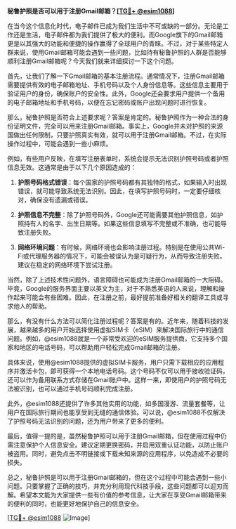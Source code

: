 **秘鲁护照是否可以用于注册Gmail邮箱？[[TG💪+ @esim1088](https://t.me/s/esim1088)]**

在当今这个信息化时代，电子邮件已成为我们生活中不可或缺的一部分。无论是工作还是生活，电子邮件都为我们提供了极大的便利。而Google旗下的Gmail邮箱更是以其强大的功能和便捷的操作赢得了全球用户的青睐。不过，对于某些特定人群来说，使用Gmail邮箱可能会遇到一些问题，比如持有秘鲁护照的人群是否能够顺利注册Gmail邮箱呢？今天我们就来详细探讨一下这个问题。

首先，让我们了解一下Gmail邮箱的基本注册流程。通常情况下，注册Gmail邮箱需要提供有效的电子邮箱地址、手机号码以及个人身份信息等。这些信息主要用于验证用户的身份，确保账户的安全性。此外，Google还会要求用户提供一个备用的电子邮箱地址和手机号码，以便在忘记密码或账户出现问题时进行恢复。

那么，秘鲁护照是否符合上述要求呢？答案是肯定的。秘鲁护照作为一种合法的身份证明文件，完全可以用来注册Gmail邮箱。事实上，Google并未对护照的来源国做出任何限制，只要护照真实有效，就可以用于注册Gmail邮箱。不过，在实际操作过程中，可能会遇到一些小麻烦。

例如，有些用户反映，在填写注册表单时，系统会提示无法识别护照号码或者护照信息无效。这通常是由于以下几个原因造成的：

1. **护照号码格式错误**：每个国家的护照号码都有其独特的格式，如果输入时出现错误，就可能导致系统无法识别。因此，在填写护照号码时，一定要仔细核对，确保没有遗漏或错误。

2. **护照信息不完整**：除了护照号码外，Google还可能需要其他护照信息，如护照持有人的名字、出生日期等。如果这些信息填写不完整或不准确，也可能导致注册失败。

3. **网络环境问题**：有时候，网络环境也会影响注册过程。特别是在使用公共Wi-Fi或代理服务器的情况下，可能会被误认为是可疑行为，从而导致注册失败。建议在稳定的网络环境下尝试注册。

当然，除了上述技术性问题外，语言障碍也可能成为注册Gmail邮箱的一大阻碍。毕竟，Google的服务界面主要以英文为主，对于不熟悉英语的人来说，理解和操作起来可能会有些困难。因此，在注册之前，最好提前准备好相关的翻译工具或寻求他人的帮助。

那么，有没有什么方法可以简化注册过程呢？答案是有的。近年来，随着科技的发展，越来越多的用户开始选择使用虚拟SIM卡（eSIM）来解决国际旅行中的通信问题。例如，@esim1088就是一个非常受欢迎的eSIM服务提供商，它支持多个国家和地区的电话号码，可以帮助用户轻松完成Gmail邮箱的注册。

具体来说，使用@esim1088提供的虚拟SIM卡服务，用户只需下载相应的应用程序并激活卡包，即可获得一个本地电话号码。这个号码不仅可以用于接收验证码，还可以作为备用联系方式存储在Gmail账户中。这样一来，即使用户的护照号码无法被识别，也可以通过手机号码顺利完成注册。

此外，@esim1088还提供了许多其他实用的功能，如多国漫游、流量套餐等，让用户在国际旅行期间也能享受到无缝的通信体验。可以说，@esim1088不仅解决了护照号码无法识别的问题，还为用户带来了更多的便利。

最后，值得一提的是，虽然秘鲁护照可以用于注册Gmail邮箱，但在使用过程中仍需注意保护个人信息安全。建议定期更换密码，并启用双重认证功能，以防止账户被盗用。同时，避免点击不明链接或下载未知来源的应用程序，以免造成不必要的损失。

总之，秘鲁护照是可以用于注册Gmail邮箱的，但在这个过程中可能会遇到一些小问题。只要掌握了正确的技巧，并充分利用现代科技手段，这些问题都可以迎刃而解。希望本文能为大家提供一些有价值的参考信息，让大家在享受Gmail邮箱带来的便利的同时，也能更好地保护自己的信息安全。

[[TG💪+ @esim1088](https://t.me/s/esim1088) ![Image](https://i.postimg.cc/4NQfJmqS/Snipaste-2025-05-13-00-14-12.png)]